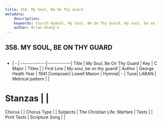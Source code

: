 ```yaml
---
title: 358. My Soul, Be On Thy Guard
metadata:
    description: 
    keywords: Church Hymnal, My Soul, Be On Thy Guard, My soul, be on thy guard!, 
    author: Brian Onang'o
---
```



## 358. MY SOUL, BE ON THY GUARD

```txt

```

- |   -  |
-------------|------------|
Title | My Soul, Be On Thy Guard |
Key | C Major |
Titles |  |
First Line | My soul, be on thy guard! |
Author | George Heath
Year | 1941
Composer| Lowell Mason |
Hymnal|  - |
Tune| LABAN |
Metrical pattern | |
# Stanzas |  |
Chorus |  |
Chorus Type |  |
Subjects | The Christian Life: Warfare |
Texts |  |
Print Texts | 
Scripture Song |  |
  

